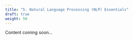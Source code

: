 ```yaml
---
title: "5. Natural Language Processing (NLP) Essentials"
draft: true
weight: 50
---
```


Content coming soon... 